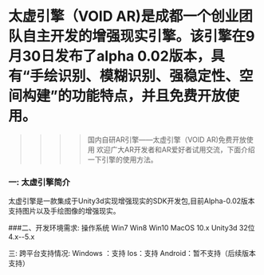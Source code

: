 # 太虚引擎（VOID AR)是成都一个创业团队自主开发的增强现实引擎。该引擎在9月30日发布了alpha 0.02版本，具有“手绘识别、模糊识别、强稳定性、空间构建”的功能特点，并且免费开放使用。

>>>>国内自研AR引擎——太虚引擎（VOID AR)免费开放使用
欢迎广大AR开发者和AR爱好者试用交流，下面介绍一下引擎的使用方法。

### 一: 太虚引擎简介 
太虚引擎是一款集成于Unity3d实现增强现实的SDK开发包,目前Alpha-0.02版本支持图片以及手绘图像的增强现实。 

###二、开发环境需求: 
操作系统 Win7 Win8 Win10 MacOS 10.x 
Unity3d  32位 4.x--5.x 

三: 跨平台支持情况: 
Windows ：支持 
Ios：支持 
Android：暂不支持（后续版本支持） 







